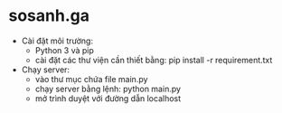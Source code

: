 # sosanh.ga

+ Cài đặt môi trường:
  - Python 3 và pip
  - cài đặt các thư viện cần thiết bằng: pip install -r requirement.txt
+ Chạy server:
  - vào thư mục chứa file main.py
  - chạy server bằng lệnh: python main.py
  - mở trình duyệt với đường dẫn localhost

